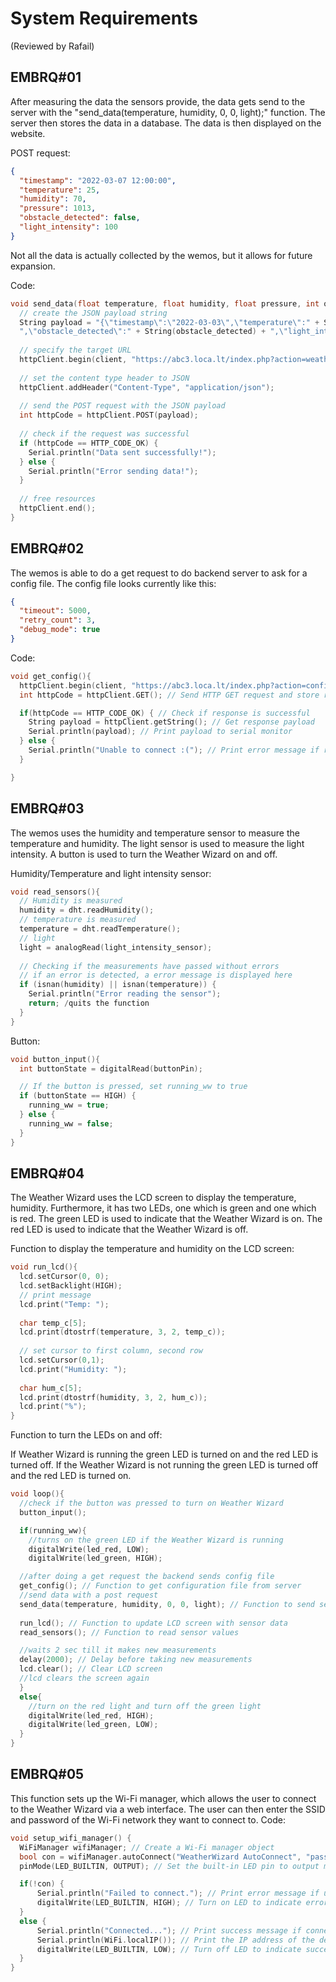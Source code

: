 # System Requirements
(Reviewed by Rafail)

## EMBRQ#01
After measuring the data the sensors provide, the data gets send to the server with the "send_data(temperature, humidity, 0, 0, light);"
function. The server then stores the data in a database. The data is then displayed on the website.

POST request:

```json
{
  "timestamp": "2022-03-07 12:00:00",
  "temperature": 25,
  "humidity": 70,
  "pressure": 1013,
  "obstacle_detected": false,
  "light_intensity": 100
}
```

Not all the data is actually collected by the wemos, but it allows for future expansion.

Code:
```cpp
void send_data(float temperature, float humidity, float pressure, int obstacle_detected, float light_intensity) {
  // create the JSON payload string
  String payload = "{\"timestamp\":\"2022-03-03\",\"temperature\":" + String(temperature) + ",\"humidity\":" + String(humidity) + ",\"pressure\":" + String(pressure) + 
  ",\"obstacle_detected\":" + String(obstacle_detected) + ",\"light_intensity\":" + String(light_intensity) + "}";
  
  // specify the target URL
  httpClient.begin(client, "https://abc3.loca.lt/index.php?action=weather_data");
  
  // set the content type header to JSON
  httpClient.addHeader("Content-Type", "application/json");
  
  // send the POST request with the JSON payload
  int httpCode = httpClient.POST(payload);
  
  // check if the request was successful
  if (httpCode == HTTP_CODE_OK) {
    Serial.println("Data sent successfully!");
  } else {
    Serial.println("Error sending data!");
  }
  
  // free resources
  httpClient.end();
}
```


## EMBRQ#02
The wemos is able to do a get request to do backend server to ask for a config file. The config file looks currently like this:
```json
{
  "timeout": 5000,
  "retry_count": 3,
  "debug_mode": true
}
```

Code:
```cpp
void get_config(){
  httpClient.begin(client, "https://abc3.loca.lt/index.php?action=config"); // Set up HTTP GET request to server
  int httpCode = httpClient.GET(); // Send HTTP GET request and store response code

  if(httpCode == HTTP_CODE_OK) { // Check if response is successful
    String payload = httpClient.getString(); // Get response payload
    Serial.println(payload); // Print payload to serial monitor
  } else {
    Serial.println("Unable to connect :("); // Print error message if response is unsuccessful
  }

}
```

## EMBRQ#03
The wemos uses the humidity and temperature sensor to measure the temperature and humidity. The light sensor is used to measure the light intensity.
A button is used to turn the Weather Wizard on and off.

Humidity/Temperature and light intensity sensor:
```cpp
void read_sensors(){
  // Humidity is measured
  humidity = dht.readHumidity();
  // temperature is measured
  temperature = dht.readTemperature();
  // light
  light = analogRead(light_intensity_sensor); 
   
  // Checking if the measurements have passed without errors
  // if an error is detected, a error message is displayed here
  if (isnan(humidity) || isnan(temperature)) {
    Serial.println("Error reading the sensor");
    return; /quits the function
  }
}
```

Button:
```cpp
void button_input(){
  int buttonState = digitalRead(buttonPin);

  // If the button is pressed, set running_ww to true
  if (buttonState == HIGH) {
    running_ww = true;
  } else {
    running_ww = false;
  }
}
```



## EMBRQ#04
The Weather Wizard uses the LCD screen to display the temperature, humidity. Furthermore, it has two LEDs, one which is green and one which is red. The green LED is used to indicate that the Weather Wizard is on.
The red LED is used to indicate that the Weather Wizard is off.

Function to display the temperature and humidity on the LCD screen:
```cpp
void run_lcd(){
  lcd.setCursor(0, 0);
  lcd.setBacklight(HIGH);
  // print message
  lcd.print("Temp: ");
  
  char temp_c[5];
  lcd.print(dtostrf(temperature, 3, 2, temp_c));
  
  // set cursor to first column, second row
  lcd.setCursor(0,1);
  lcd.print("Humidity: ");
  
  char hum_c[5];
  lcd.print(dtostrf(humidity, 3, 2, hum_c));
  lcd.print("%");
}
```

Function to turn the LEDs on and off:

If Weather Wizard is running the green LED is turned on and the red LED is turned off.
If the Weather Wizard is not running the green LED is turned off and the red LED is turned on.

```cpp
void loop(){
  //check if the button was pressed to turn on Weather Wizard
  button_input();

  if(running_ww){
    //turns on the green LED if the Weather Wizard is running
    digitalWrite(led_red, LOW);
    digitalWrite(led_green, HIGH);

  //after doing a get request the backend sends config file 
  get_config(); // Function to get configuration file from server
  //send data with a post request
  send_data(temperature, humidity, 0, 0, light); // Function to send sensor data to server
    
  run_lcd(); // Function to update LCD screen with sensor data
  read_sensors(); // Function to read sensor values

  //waits 2 sec till it makes new measurements
  delay(2000); // Delay before taking new measurements
  lcd.clear(); // Clear LCD screen
  //lcd clears the screen again
  }
  else{
    //turn on the red light and turn off the green light
    digitalWrite(led_red, HIGH);
    digitalWrite(led_green, LOW);
  }
}
```

## EMBRQ#05
This function sets up the Wi-Fi manager, which allows the user to connect to the Weather Wizard via a web interface. The user can then enter the SSID and password of the Wi-Fi network they want to connect to.
Code:
```cpp
void setup_wifi_manager() {
  WiFiManager wifiManager; // Create a Wi-Fi manager object
  bool con = wifiManager.autoConnect("WeatherWizard AutoConnect", "password"); // Attempt to connect to Wi-Fi using saved credentials or create a new AP with the specified SSID and password
  pinMode(LED_BUILTIN, OUTPUT); // Set the built-in LED pin to output mode

  if(!con) {
      Serial.println("Failed to connect."); // Print error message if unable to connect to Wi-Fi
      digitalWrite(LED_BUILTIN, HIGH); // Turn on LED to indicate error
  } 
  else {
      Serial.println("Connected..."); // Print success message if connected to Wi-Fi
      Serial.println(WiFi.localIP()); // Print the IP address of the device
      digitalWrite(LED_BUILTIN, LOW); // Turn off LED to indicate successful connection
  }
}
```


